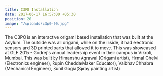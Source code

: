```yaml
---
title: C3PO Installation
date: 2017-06-17 16:57:00 +05:30
position: 20
image: "/uploads/c3p0-00.jpg"
---
```


The C3PO is an interactive origami based installation that was built at the Asylum. The outside was all origami, while on the inside, it had electronic sensors and 3D printed parts that allowed it to move. This was showcased at GLF 2015 - Godrej's annual leadership event in their campus in Vikroli, Mumbai. 
This was built by Himanshu Agrawal (Origami artist), Hemal Chelvi (Electronics engineer), Rupin Chedda(Maker Educator), Vaibhav Chhabra (Mechanical Engineer), Sunil Gogia(Spray painting artist) 